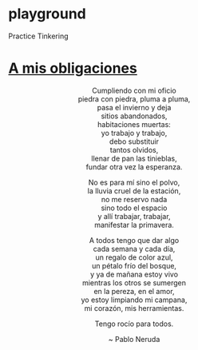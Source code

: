 # playground
Practice Tinkering

<html>
  <body>
    <h1><a href="http://www.poemas-del-alma.com/pablo-neruda-a-mis-obligaciones.htm">A mis obligaciones</a></h1>
    <p style="text-align:center">Cumpliendo con mi oficio<br>
    piedra con piedra, pluma a pluma,<br>
    pasa el invierno y deja<br>
    sitios abandonados,<br>
    habitaciones muertas:<br>
    yo trabajo y trabajo,<br>
    debo substituir<br>
    tantos olvidos,<br>
    llenar de pan las tinieblas,<br>
    fundar otra vez la esperanza.<br></p>

  <p style="text-align:center">No es para mí sino el polvo,<br>
  la lluvia cruel de la estación,<br>
  no me reservo nada<br>
  sino todo el espacio<br>
  y allí trabajar, trabajar,<br>
  manifestar la primavera.<br></p>

  <p style="text-align:center">A todos tengo que dar algo<br>
  cada semana y cada día,<br>
  un regalo de color azul,<br>
  un pétalo frío del bosque,<br>
  y ya de mañana estoy vivo<br>
  mientras los otros se sumergen<br>
  en la pereza, en el amor,<br>
  yo estoy limpiando mi campana,<br>
  mi corazón, mis herramientas.<br></p>

  <p style="text-align:center">Tengo rocío para todos.<br></p>

  <p style="text-align:center">~ Pablo Neruda</p>
  </body>
</html>
